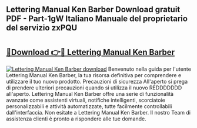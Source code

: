 ## Lettering Manual Ken Barber Download gratuit PDF - Part-1gW Italiano Manuale del proprietario del servizio zxPQU

# <h2><a href="http://dfeazbc.blite.top/?on=Lettering+Manual+Ken+Barber">🔗Download 👉🔴 Lettering Manual Ken Barber</a></h2>

[![Lettering Manual Ken Barber download](https://i.imgur.com/lujVjoI.png)](http://dfeazbc.blite.top/?on=Lettering+Manual+Ken+Barber)
Benvenuto nella guida per l'utente Lettering Manual Ken Barber, la tua risorsa definitiva per comprendere e utilizzare il tuo nuovo prodotto. Precauzioni di sicurezza All'aperto si prega di prendere ulteriori precauzioni quando si utilizza il nuovo REDDDDDDD all'aperto. Lettering Manual Ken Barber offre una serie di funzionalità avanzate come assistenti virtuali, notifiche intelligenti, scorciatoie personalizzabili e attività automatizzate, tutte facilmente controllabili dall'interfaccia. Non esitate a Lettering Manual Ken Barber. Il nostro Team di assistenza clienti è pronto a rispondere alle tue domande.
